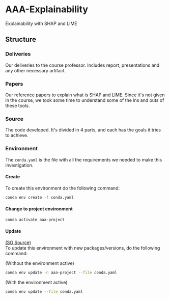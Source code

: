 # AAA-Explainability

Explainability with SHAP and LIME

## Structure

### Deliveries

Our deliveries to the course professor. Includes report, presentations and any other necessary artifact.

### Papers

Our reference papers to explain what is SHAP and LIME. Since it's not given in the course, we took some time to understand some of the ins and outs of these tools.

### Source

The code developed. It's divided in 4 parts, and each has the goals it tries to achieve.

### Environment

The `conda.yaml` is the file with all the requirements we needed to make this investigation.

#### Create 

To create this environment do the following command:  

```bash
conda env create -f conda.yaml
```

#### Change to project environment

```bash
conda activate aaa-project
```

#### Update

[(SO Source)](https://stackoverflow.com/questions/58272405/how-to-install-packages-from-yaml-file-in-conda)  
To update this environment with new packages/versions, do the following command:  

(Without the environment active)


```bash
conda env update -n aaa-project --file conda.yaml
```

(With the environment active)


```bash
conda env update --file conda.yaml
```